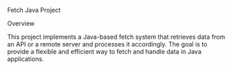 Fetch Java Project

Overview

This project implements a Java-based fetch system that retrieves data from an API or a remote server and processes it accordingly. The goal is to provide a flexible and efficient way to fetch and handle data in Java applications.

